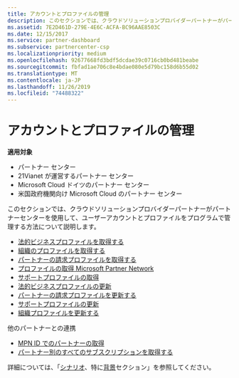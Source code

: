 ```yaml
---
title: アカウントとプロファイルの管理
description: このセクションでは、クラウドソリューションプロバイダーパートナーがパートナーセンターを使用して、ユーザーアカウントとプロファイルをプログラムで管理する方法について説明します。
ms.assetid: 7E2D461D-279E-4E6C-ACFA-BC96AAE8503C
ms.date: 12/15/2017
ms.service: partner-dashboard
ms.subservice: partnercenter-csp
ms.localizationpriority: medium
ms.openlocfilehash: 92677668fd3bdf5dcdae39c0716cb0bd481beabe
ms.sourcegitcommit: fbfad1ae706c8e4bdae080e5d79bc158d6b55d02
ms.translationtype: MT
ms.contentlocale: ja-JP
ms.lasthandoff: 11/26/2019
ms.locfileid: "74488322"
---
```

# <a name="manage-accounts-and-profiles"></a>アカウントとプロファイルの管理


**適用対象**

- パートナー センター
- 21Vianet が運営するパートナー センター
- Microsoft Cloud ドイツのパートナー センター
- 米国政府機関向け Microsoft Cloud のパートナー センター

このセクションでは、クラウドソリューションプロバイダーパートナーがパートナーセンターを使用して、ユーザーアカウントとプロファイルをプログラムで管理する方法について説明します。

- [法的ビジネスプロファイルを取得する](get-legal-business-profile.md)
- [組織のプロファイルを取得する](get-an-organization-profile.md)
- [パートナーの請求プロファイルを取得する](get-partner-billing-profile.md)
- [プロファイルの取得 Microsoft Partner Network](get-partner-network-profile.md)
- [サポートプロファイルの取得](get-support-profile.md)
- [法的ビジネスプロファイルの更新](update-legal-business-profile.md)
- [パートナーの請求プロファイルを更新する](update-partner-billing-profile.md)
- [サポートプロファイルの更新](update-support-profile.md)
- [組織プロファイルを更新する](update-an-organization-profile.md)

他のパートナーとの連携

- [MPN ID でのパートナーの取得](get-partner-by-mpn-id.md)
- [パートナー別のすべてのサブスクリプションを取得する](get-all-subscriptions-by-partner.md)

詳細については、「[シナリオ](scenarios.md)、特に[背景](scenarios.md#background)セクション」を参照してください。